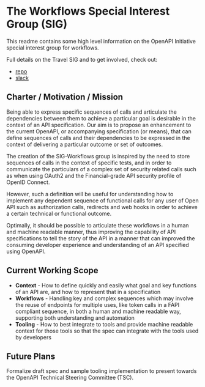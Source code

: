 # The Workflows Special Interest Group (SIG)

This readme contains some high level information on the OpenAPI Initiative special interest group for workflows.

Full details on the Travel SIG and to get involved, check out:
- [repo](https://github.com/OAI/sig-workflows)
- [slack](https://open-api.slack.com/archives/C022K8VD7AP)

## Charter / Motivation / Mission

Being able to express specific sequences of calls and articulate the dependencies between them to achieve a particular goal is desirable in the context of an API specification. Our aim is to propose an enhancement to the current OpenAPI, or accompanying specification (or means), that can define sequences of calls and their dependencies to be expressed in the context of delivering a particular outcome or set of outcomes.

The creation of the SIG-Workflows group is inspired by the need to store sequences of calls in the context of specific tests, and in order to communicate the particulars of a complex set of security related calls such as when using OAuth2 and the Financial-grade API security profile of OpenID Connect.

However, such a definition will be useful for understanding how to implement any dependent sequence of functional calls for any user of Open API such as authorization calls, redirects and web hooks in order to achieve a certain technical or functional outcome.

Optimally, it should be possible to articulate these workflows in a human and machine readable manner, thus improving the capability of API specifications to tell the story of the API in a manner that can improved the consuming developer experience and understanding of an API specified using OpenAPI.

## Current Working Scope

- **Context** - How to define quickly and easily what goal and key functions of an API are, and how to represent that in a specification
- **Workflows** - Handling key and complex sequences which may involve the reuse of endpoints for multiple uses, like token calls in a FAPI compliant sequence, in both a human and machine readable way, supporting both understanding and automation
- **Tooling** - How to best integrate to tools and provide machine readable context for those tools so that the spec can integrate with the tools used by developers

## Future Plans
Formalize draft spec and sample tooling implementation to present towards the OpenAPI Technical Steering Committee (TSC).
